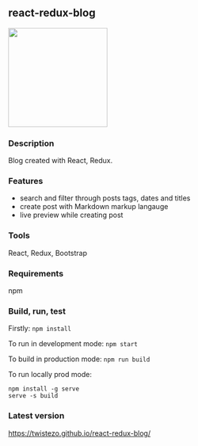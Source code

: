 ## react-redux-blog

<img src="https://static.wixstatic.com/media/007afd_76d5aec5161c45d58b2858d9f15b76c8~mv2.jpeg" height="200">

### Description

Blog created with React, Redux.

### Features

- search and filter through posts tags, dates and titles
- create post with Markdown markup langauge
- live preview while creating post

### Tools

React, Redux, Bootstrap

### Requirements

npm

### Build, run, test

Firstly: `npm install`

To run in development mode: `npm start`

To build in production mode: `npm run build`

To run locally prod mode:

```
npm install -g serve
serve -s build

```

### Latest version

https://twistezo.github.io/react-redux-blog/

```

```
